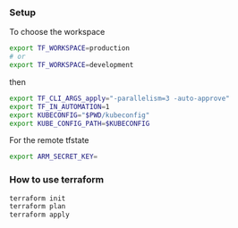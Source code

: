 ### Setup
To choose the workspace
```bash
export TF_WORKSPACE=production
# or
export TF_WORKSPACE=development
```

then
```bash
export TF_CLI_ARGS_apply="-parallelism=3 -auto-approve"
export TF_IN_AUTOMATION=1
export KUBECONFIG="$PWD/kubeconfig"
export KUBE_CONFIG_PATH=$KUBECONFIG
```

For the remote tfstate
```bash
export ARM_SECRET_KEY=
```

### How to use terraform
```bash
terraform init
terraform plan
terraform apply
```
